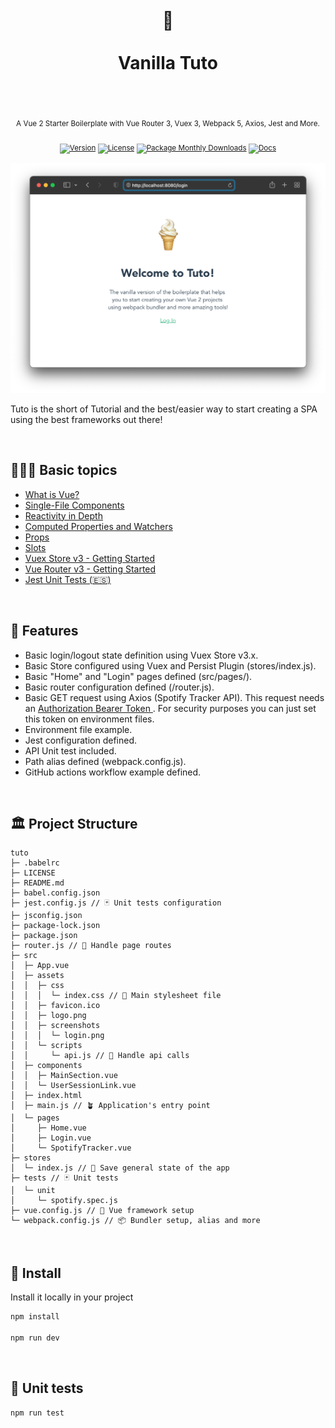 <div align="center">
  <h1>
    <br/>
    🍦
    <br />
    <br />
    Vanilla Tuto
    <br />
    <br />
  </h1>
  <sup>
    <br />
   A Vue 2 Starter Boilerplate with Vue Router 3, Vuex 3, Webpack 5, Axios, Jest and More.</em>
    <br />
    <br /

[![Version](https://img.shields.io/github/v/tag/morellexf26/tuto?label=%20&style=for-the-badge)](https://github.com/morellexf26/tuto/releases)
[![License](https://img.shields.io/badge/-MIT-f56565.svg?longCache=true&style=for-the-badge)](https://github.com/morellexf26/tuto/blob/main/LICENSE)
[![Package Monthly Downloads](https://img.shields.io/npm/dm/vanilla-tuto?label=%20&style=for-the-badge)](https://www.npmjs.com/package/vanilla-tuto)
[![Docs](https://img.shields.io/badge/-Docs-blue.svg?style=for-the-badge)](https://v2.vuejs.org)

  </sup>
</div>

<img alt='Website' src="./src/assets/screenshots/login.png" />

Tuto is the short of Tutorial and the best/easier way to start creating a SPA using the best frameworks out there!

<br>

## 👨🏻‍🏫 Basic topics

- [What is Vue?](https://v2.vuejs.org/v2/guide/#What-is-Vue-js)
- [Single-File Components](https://v2.vuejs.org/v2/guide/single-file-components.html)
- [Reactivity in Depth](https://v2.vuejs.org/v2/guide/reactivity.html)
- [Computed Properties and Watchers](https://v2.vuejs.org/v2/guide/computed.html)
- [Props](https://v2.vuejs.org/v2/guide/components-props.html)
- [Slots](https://v2.vuejs.org/v2/guide/components-slots.html)
- [Vuex Store v3 - Getting Started](https://v3.vuex.vuejs.org/)
- [Vue Router v3 - Getting Started](https://v3.router.vuejs.org/)
- [Jest Unit Tests (🇪🇸)](https://medium.com/@agustinmorelle01/las-7-claves-del-%C3%A9xito-tests-unitarios-de-frontend-vue-js-y-jest-28988ae561ac)

<br>

## 💎 Features

- Basic login/logout state definition using Vuex Store v3.x.
- Basic Store configured using Vuex and Persist Plugin (stores/index.js).
- Basic "Home" and "Login" pages defined (src/pages/).
- Basic router configuration defined (/router.js).
- Basic GET request using Axios (Spotify Tracker API). This request needs an [Authorization Bearer Token ](https://developer.spotify.com/console/get-users-currently-playing-track/). For security purposes you can just set this token on environment files.
- Environment file example.
- Jest configuration defined.
- API Unit test included.
- Path alias defined (webpack.config.js).
- GitHub actions workflow example defined.

<br>

## 🏛 Project Structure

```
tuto
├─ .babelrc
├─ LICENSE
├─ README.md
├─ babel.config.json
├─ jest.config.js // 🃏 Unit tests configuration
├─ jsconfig.json
├─ package-lock.json
├─ package.json
├─ router.js // 🧭 Handle page routes
├─ src
│  ├─ App.vue
│  ├─ assets
│  │  ├─ css
│  │  │  └─ index.css // 🎨 Main stylesheet file
│  │  ├─ favicon.ico
│  │  ├─ logo.png
│  │  ├─ screenshots
│  │  │  └─ login.png
│  │  └─ scripts
│  │     └─ api.js // 📡 Handle api calls
│  ├─ components
│  │  ├─ MainSection.vue
│  │  └─ UserSessionLink.vue
│  ├─ index.html
│  ├─ main.js // 🪴 Application's entry point
│  └─ pages
│     ├─ Home.vue
│     ├─ Login.vue
│     └─ SpotifyTracker.vue
├─ stores
│  └─ index.js // 💾 Save general state of the app
├─ tests // 🃏 Unit tests
│  └─ unit
│     └─ spotify.spec.js
├─ vue.config.js // 🍦 Vue framework setup
└─ webpack.config.js // 📦 Bundler setup, alias and more

```


<br>

## 🚀 Install

Install it locally in your project

```bash
npm install

npm run dev
```

<br>


## 🧪 Unit tests

```
npm run test
```

